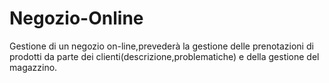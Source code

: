 # Negozio-Online
Gestione di un negozio on-line,prevederà la gestione delle prenotazioni di prodotti da parte dei clienti(descrizione,problematiche)  e della gestione del magazzino.
